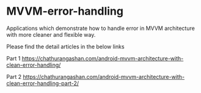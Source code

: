 # MVVM-error-handling

Applications which demonstrate how to handle error in MVVM architecture with more cleaner and flexible way.

Please find the detail articles in the below links

Part 1
https://chathurangashan.com/android-mvvm-architecture-with-clean-error-handling/

Part 2
https://chathurangashan.com/android-mvvm-architecture-with-clean-error-handling-part-2/
